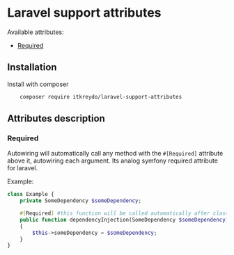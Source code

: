 # Laravel support attributes

Available attributes:
- [Required](#required)

## Installation
Install with composer
```bash
    composer require itkreydo/laravel-support-attributes
```
## Attributes description

### Required
Autowiring will automatically call any method with the `#[Required]` attribute above it, autowiring each argument.
Its analog symfony required attribute for laravel.

Example:
```php
class Example {
    private SomeDependency $someDependency;

    #[Required] #this function will be called automatically after class init
    public function dependencyInjection(SomeDependency $someDependency): void 
    {
        $this->someDependency = $someDependency;
    }
}
```